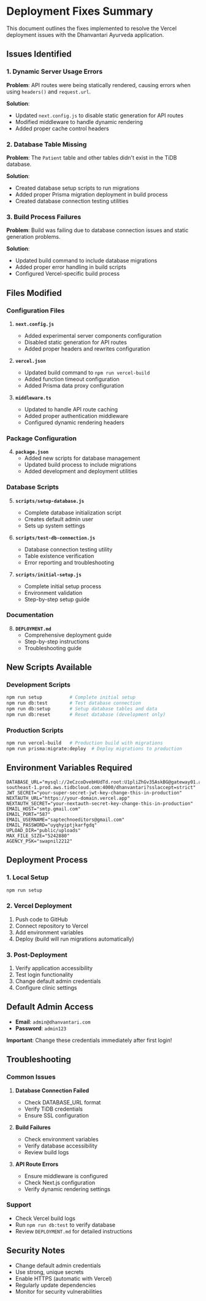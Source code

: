 # Deployment Fixes Summary

This document outlines the fixes implemented to resolve the Vercel deployment issues with the Dhanvantari Ayurveda application.

## Issues Identified

### 1. Dynamic Server Usage Errors
**Problem**: API routes were being statically rendered, causing errors when using `headers()` and `request.url`.

**Solution**: 
- Updated `next.config.js` to disable static generation for API routes
- Modified middleware to handle dynamic rendering
- Added proper cache control headers

### 2. Database Table Missing
**Problem**: The `Patient` table and other tables didn't exist in the TiDB database.

**Solution**:
- Created database setup scripts to run migrations
- Added proper Prisma migration deployment in build process
- Created database connection testing utilities

### 3. Build Process Failures
**Problem**: Build was failing due to database connection issues and static generation problems.

**Solution**:
- Updated build command to include database migrations
- Added proper error handling in build scripts
- Configured Vercel-specific build process

## Files Modified

### Configuration Files
1. **`next.config.js`**
   - Added experimental server components configuration
   - Disabled static generation for API routes
   - Added proper headers and rewrites configuration

2. **`vercel.json`**
   - Updated build command to `npm run vercel-build`
   - Added function timeout configuration
   - Added Prisma data proxy configuration

3. **`middleware.ts`**
   - Updated to handle API route caching
   - Added proper authentication middleware
   - Configured dynamic rendering headers

### Package Configuration
4. **`package.json`**
   - Added new scripts for database management
   - Updated build process to include migrations
   - Added development and deployment utilities

### Database Scripts
5. **`scripts/setup-database.js`**
   - Complete database initialization script
   - Creates default admin user
   - Sets up system settings

6. **`scripts/test-db-connection.js`**
   - Database connection testing utility
   - Table existence verification
   - Error reporting and troubleshooting

7. **`scripts/initial-setup.js`**
   - Complete initial setup process
   - Environment validation
   - Step-by-step setup guide

### Documentation
8. **`DEPLOYMENT.md`**
   - Comprehensive deployment guide
   - Step-by-step instructions
   - Troubleshooting guide

## New Scripts Available

### Development Scripts
```bash
npm run setup          # Complete initial setup
npm run db:test        # Test database connection
npm run db:setup       # Setup database tables and data
npm run db:reset       # Reset database (development only)
```

### Production Scripts
```bash
npm run vercel-build   # Production build with migrations
npm run prisma:migrate:deploy  # Deploy migrations to production
```

## Environment Variables Required

```env
DATABASE_URL="mysql://2eCzcoDvebHUdTd.root:U1pliZhGv35AskBG@gateway01.ap-southeast-1.prod.aws.tidbcloud.com:4000/dhanvantari?sslaccept=strict"
JWT_SECRET="your-super-secret-jwt-key-change-this-in-production"
NEXTAUTH_URL="https://your-domain.vercel.app"
NEXTAUTH_SECRET="your-nextauth-secret-key-change-this-in-production"
EMAIL_HOST="smtp.gmail.com"
EMAIL_PORT="587"
EMAIL_USERNAME="saptechnoeditors@gmail.com"
EMAIL_PASSWORD="uyqhyiptjkarfgdq"
UPLOAD_DIR="public/uploads"
MAX_FILE_SIZE="5242880"
AGENCY_PSK="swapnil2212"
```

## Deployment Process

### 1. Local Setup
```bash
npm run setup
```

### 2. Vercel Deployment
1. Push code to GitHub
2. Connect repository to Vercel
3. Add environment variables
4. Deploy (build will run migrations automatically)

### 3. Post-Deployment
1. Verify application accessibility
2. Test login functionality
3. Change default admin credentials
4. Configure clinic settings

## Default Admin Access

- **Email**: `admin@dhanvantari.com`
- **Password**: `admin123`

**Important**: Change these credentials immediately after first login!

## Troubleshooting

### Common Issues
1. **Database Connection Failed**
   - Check DATABASE_URL format
   - Verify TiDB credentials
   - Ensure SSL configuration

2. **Build Failures**
   - Check environment variables
   - Verify database accessibility
   - Review build logs

3. **API Route Errors**
   - Ensure middleware is configured
   - Check Next.js configuration
   - Verify dynamic rendering settings

### Support
- Check Vercel build logs
- Run `npm run db:test` to verify database
- Review `DEPLOYMENT.md` for detailed instructions

## Security Notes

- Change default admin credentials
- Use strong, unique secrets
- Enable HTTPS (automatic with Vercel)
- Regularly update dependencies
- Monitor for security vulnerabilities
